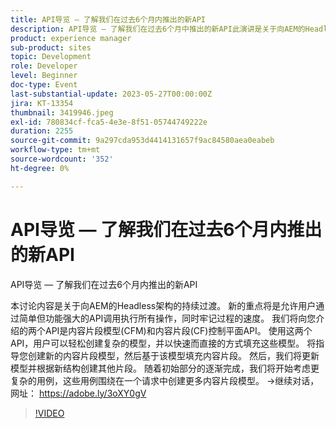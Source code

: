 ```yaml
---
title: API导览 — 了解我们在过去6个月内推出的新API
description: API导览 — 了解我们在过去6个月中推出的新API此演讲是关于向AEM的Headless架构的持续过渡。 新的重点将是允许用户通过简单但功能强大的API调用执行所有操作，同时牢记过程的速度。 我们将向您介绍的两个API是内容片段模型(CFM)和内容片段(CF)控制平面API。 使用这两个API，用户可以轻松创建复杂的模型，并以快速而直接的方式填充这些模型。 将指导您创建新的内容片段模型，然后基于该模型填充内容片段。 然后，我们将更新模型并根据新结构创建其他片段。 随着初始部分的逐渐完成，我们将开始考虑更复杂的用例，这些用例围绕在一个请求中创建更多内容片段模型。
product: experience manager
sub-product: sites
topic: Development
role: Developer
level: Beginner
doc-type: Event
last-substantial-update: 2023-05-27T00:00:00Z
jira: KT-13354
thumbnail: 3419946.jpeg
exl-id: 780834cf-fca5-4e3e-8f51-05744749222e
duration: 2255
source-git-commit: 9a297cda953d4414131657f9ac84580aea0eabeb
workflow-type: tm+mt
source-wordcount: '352'
ht-degree: 0%

---
```


# API导览 — 了解我们在过去6个月内推出的新API

API导览 — 了解我们在过去6个月内推出的新API

本讨论内容是关于向AEM的Headless架构的持续过渡。 新的重点将是允许用户通过简单但功能强大的API调用执行所有操作，同时牢记过程的速度。 我们将向您介绍的两个API是内容片段模型(CFM)和内容片段(CF)控制平面API。 使用这两个API，用户可以轻松创建复杂的模型，并以快速而直接的方式填充这些模型。 将指导您创建新的内容片段模型，然后基于该模型填充内容片段。 然后，我们将更新模型并根据新结构创建其他片段。 随着初始部分的逐渐完成，我们将开始考虑更复杂的用例，这些用例围绕在一个请求中创建更多内容片段模型。 →继续对话，网址： https://adobe.ly/3oXY0gV

>[!VIDEO](https://video.tv.adobe.com/v/3419946/?learn=on)
